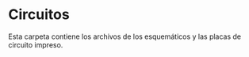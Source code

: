 # Circuitos
Esta carpeta contiene los archivos de los esquemáticos y las placas de circuito impreso.
